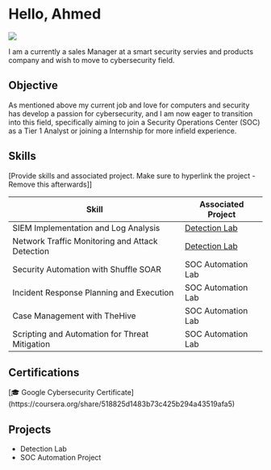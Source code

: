 # Hello, Ahmed
<a href="https://www.linkedin.com/in/ahmad-rezwan-9688051a5/"> <img src="https://img.shields.io/badge/-LinkedIn-0072b1?&style=for-the-badge&logo=linkedin&logoColor=white" /> </a>

I am a currently a sales Manager at a smart security servies and products company and wish to move to cybersecurity field. 
 
## Objective

As mentioned above my current job and love for computers and security has develop a passion for cybersecurity, and I am now eager to transition into this field, specifically aiming to join a Security Operations Center (SOC) as a Tier 1 Analyst or joining a Internship for more infield experience. 

## Skills
[Provide skills and associated project. Make sure to hyperlink the project - Remove this afterwards]]

| Skill                                         | Associated Project         |
|-----------------------------------------------|----------------------------|
| SIEM Implementation and Log Analysis          | <a href="https://google.com">Detection Lab</a>|
| Network Traffic Monitoring and Attack Detection | <a href="https://google.com">Detection Lab</a>|
| Security Automation with Shuffle SOAR         | SOC Automation Lab|
| Incident Response Planning and Execution      | SOC Automation Lab|
| Case Management with TheHive                  | SOC Automation Lab|
| Scripting and Automation for Threat Mitigation | SOC Automation Lab|

## Certifications
<div>
[🎓 Google Cybersecurity Certificate](https://coursera.org/share/518825d1483b73c425b294a43519afa5)
</div>

## Projects
- Detection Lab
- SOC Automation Project

